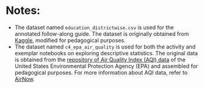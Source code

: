 # Notes:

* The dataset named ```education_districtwise.csv``` is used for the annotated follow-along guide. The dataset is originally obtained from <a href="https://www.kaggle.com/datasets/rajanand/education-in-india?select=2015_16_Districtwise.csv">Kaggle</a>, modified for pedagogical purposes.
* The dataset named ```c4_epa_air_quality``` is used for both the activity and exemplar notebooks on exploring descriptive statistics. The original data is obtained from the <a href="https://aqs.epa.gov/aqsweb/airdata/download_files.html">repository of Air Quality Index (AQI) data</a> of the United States Environmental Protection Agency (EPA) and assembled for pedagogical purposes. For more information about AQI data, refer to <a href="https://www.airnow.gov/aqi/aqi-basics/">AirNow</a>.
